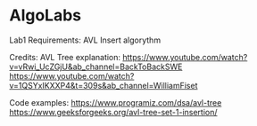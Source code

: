 # AlgoLabs
Lab1 Requirements:
AVL Insert algorythm


Credits:
AVL Tree explanation:
https://www.youtube.com/watch?v=vRwi_UcZGjU&ab_channel=BackToBackSWE
https://www.youtube.com/watch?v=1QSYxIKXXP4&t=309s&ab_channel=WilliamFiset

Code examples:
https://www.programiz.com/dsa/avl-tree
https://www.geeksforgeeks.org/avl-tree-set-1-insertion/
